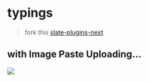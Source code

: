 # typings
> fork this [slate-plugins-next](https://github.com/zbeyens/slate-plugins-next/tree/master/packages/slate-plugins)

## with Image Paste Uploading...

![](https://gitee.com/charlzyx/picgo/raw/master/go/20200306162338.jpg)
